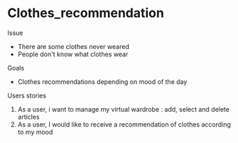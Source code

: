# Clothes_recommendation

Issue
- There are some clothes never weared
- People don't know what clothes wear

Goals
- Clothes recommendations depending on mood of the day

Users stories
1. As a user, i want to manage my virtual wardrobe : add, select and delete articles
2. As a user, I would like to receive a recommendation of clothes according to my mood

